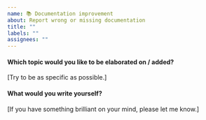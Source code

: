 ```yaml
---
name: 📚 Documentation improvement
about: Report wrong or missing documentation
title: ""
labels: ""
assignees: ""
---
```


#### Which topic would you like to be elaborated on / added?

[Try to be as specific as possible.]

#### What would you write yourself?

[If you have something brilliant on your mind, please let me know.]
